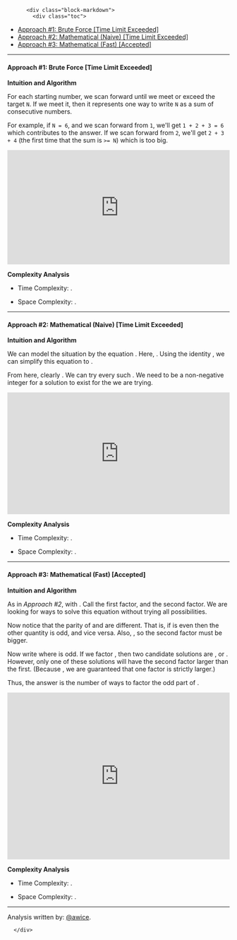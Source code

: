 <div class="article-body">
        
          <div class="block-markdown">
            <div class="toc">
<ul>
<li><a href="#approach-1-brute-force-time-limit-exceeded">Approach #1: Brute Force [Time Limit Exceeded]</a></li>
<li><a href="#approach-2-mathematical-naive-time-limit-exceeded">Approach #2: Mathematical (Naive) [Time Limit Exceeded]</a></li>
<li><a href="#approach-3-mathematical-fast-accepted">Approach #3: Mathematical (Fast) [Accepted]</a></li>
</ul>
</div>
<hr>
<h4 id="approach-1-brute-force-time-limit-exceeded">Approach #1: Brute Force [Time Limit Exceeded]</h4>
<p><strong>Intuition and Algorithm</strong></p>
<p>For each starting number, we scan forward until we meet or exceed the target <code>N</code>.  If we meet it, then it represents one way to write <code>N</code> as a sum of consecutive numbers.</p>
<p>For example, if <code>N = 6</code>, and we scan forward from <code>1</code>, we'll get <code>1 + 2 + 3 = 6</code> which contributes to the answer.  If we scan forward from <code>2</code>, we'll get <code>2 + 3 + 4</code> (the first time that the sum is <code>&gt;= N</code>) which is too big.</p>
<iframe src="https://leetcode.com/playground/W5wabBJ4/shared" frameborder="0" width="100%" height="259" name="W5wabBJ4"></iframe>

<p><strong>Complexity Analysis</strong></p>
<ul>
<li>
<p>Time Complexity:  <script type="math/tex; mode=display">O(N^2)</script>.</p>
</li>
<li>
<p>Space Complexity: <script type="math/tex; mode=display">O(1)</script>.</p>
</li>
</ul>
<hr>
<h4 id="approach-2-mathematical-naive-time-limit-exceeded">Approach #2: Mathematical (Naive) [Time Limit Exceeded]</h4>
<p><strong>Intuition and Algorithm</strong></p>
<p>We can model the situation by the equation <script type="math/tex; mode=display">N = (x+1) + (x+2) + \cdots + (x+k)</script>.  Here, <script type="math/tex; mode=display">x \geq 0, k \geq 1</script>.  Using the identity <script type="math/tex; mode=display">1 + 2 + \cdots + k = \frac{k(k+1)}{2}</script>, we can simplify this equation to <script type="math/tex; mode=display">2*N = k(2*x + k + 1)</script>.</p>
<p>From here, clearly <script type="math/tex; mode=display">1 \leq k \leq 2*N</script>.  We can try every such <script type="math/tex; mode=display">k</script>.  We need <script type="math/tex; mode=display">x = \frac{\frac{2*N}{k} - k - 1}{2}</script> to be a non-negative integer for a solution to exist for the <script type="math/tex; mode=display">k</script> we are trying.</p>
<iframe src="https://leetcode.com/playground/y3LRDRHT/shared" frameborder="0" width="100%" height="276" name="y3LRDRHT"></iframe>

<p><strong>Complexity Analysis</strong></p>
<ul>
<li>
<p>Time Complexity:  <script type="math/tex; mode=display">O(N)</script>.</p>
</li>
<li>
<p>Space Complexity: <script type="math/tex; mode=display">O(1)</script>.</p>
</li>
</ul>
<hr>
<h4 id="approach-3-mathematical-fast-accepted">Approach #3: Mathematical (Fast) [Accepted]</h4>
<p><strong>Intuition and Algorithm</strong></p>
<p>As in <em>Approach #2</em>, <script type="math/tex; mode=display">2*N = k(2*x + k + 1)</script> with <script type="math/tex; mode=display">x \geq 0, k \geq 1</script>.  Call <script type="math/tex; mode=display">k</script> the first factor, and <script type="math/tex; mode=display">2*x + k + 1</script> the second factor.  We are looking for ways to solve this equation without trying all <script type="math/tex; mode=display">2*N</script> possibilities.</p>
<p>Now notice that the parity of <script type="math/tex; mode=display">k</script> and <script type="math/tex; mode=display">(2*x + k + 1)</script> are different.  That is, if <script type="math/tex; mode=display">k</script> is even then the other quantity is odd, and vice versa.  Also, <script type="math/tex; mode=display">2*x + k + 1 \geq k + 1 > k</script>, so the second factor must be bigger.</p>
<p>Now write <script type="math/tex; mode=display">2N = 2^\alpha * M</script> where <script type="math/tex; mode=display">M</script> is odd.  If we factor <script type="math/tex; mode=display">M = a * b</script>, then two candidate solutions are <script type="math/tex; mode=display">k = a, 2x+k+1 = b * 2^\alpha</script>, or <script type="math/tex; mode=display">k = a * 2^\alpha, 2x+k+1 = b</script>.  However, only one of these solutions will have the second factor larger than the first.  (Because <script type="math/tex; mode=display">\alpha \geq 1</script>, we are guaranteed that one factor is strictly larger.)</p>
<p>Thus, the answer is the number of ways to factor the odd part of <script type="math/tex; mode=display">N</script>.</p>
<iframe src="https://leetcode.com/playground/RNh28dQE/shared" frameborder="0" width="100%" height="378" name="RNh28dQE"></iframe>

<p><strong>Complexity Analysis</strong></p>
<ul>
<li>
<p>Time Complexity:  <script type="math/tex; mode=display">O(\sqrt(N))</script>.</p>
</li>
<li>
<p>Space Complexity: <script type="math/tex; mode=display">O(1)</script>.</p>
</li>
</ul>
<hr>
<p>Analysis written by: <a href="https://leetcode.com/awice">@awice</a>.</p>
          </div>
        
      </div>